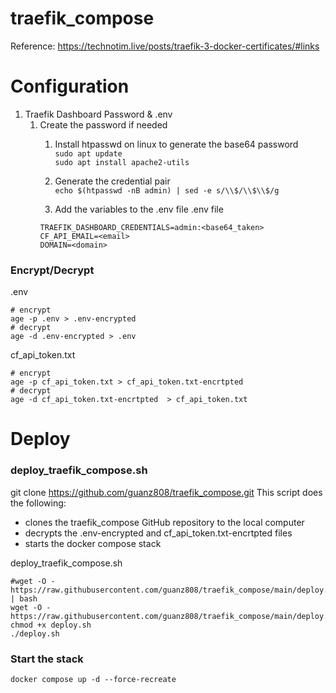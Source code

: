 # traefik_compose

Reference: https://technotim.live/posts/traefik-3-docker-certificates/#links

# Configuration
1. Traefik Dashboard Password & .env
    1. Create the password if needed
        1. Install htpasswd on linux to generate the base64 password  
           `sudo apt update`  
           `sudo apt install apache2-utils`  
    
        1. Generate the credential pair  
        `echo $(htpasswd -nB admin) | sed -e s/\\$/\\$\\$/g`
        1. Add the variables to the .env file
        .env file
        ```
        TRAEFIK_DASHBOARD_CREDENTIALS=admin:<base64_taken>
        CF_API_EMAIL=<email>
        DOMAIN=<domain>
        ````
### Encrypt/Decrypt
.env
```
# encrypt
age -p .env > .env-encrypted
# decrypt
age -d .env-encrypted > .env
```
cf_api_token.txt 
```
# encrypt
age -p cf_api_token.txt > cf_api_token.txt-encrtpted 
# decrypt
age -d cf_api_token.txt-encrtpted  > cf_api_token.txt
```

# Deploy
### deploy_traefik_compose.sh
git clone https://github.com/guanz808/traefik_compose.git
This script does the following:
* clones the traefik_compose GitHub repository to the local computer  
* decrypts the .env-encrypted and cf_api_token.txt-encrtpted files  
* starts the docker compose stack 

deploy_traefik_compose.sh 
```
#wget -O - https://raw.githubusercontent.com/guanz808/traefik_compose/main/deploy.sh | bash
wget -O - https://raw.githubusercontent.com/guanz808/traefik_compose/main/deploy.sh
chmod +x deploy.sh
./deploy.sh
```


### Start the stack
`docker compose up -d --force-recreate`


